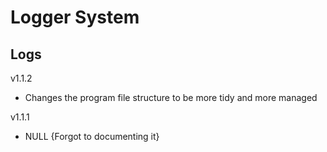 # Logger System

## Logs

v1.1.2
- Changes the program file structure to be more tidy and more managed

v1.1.1
* NULL {Forgot to documenting it}
